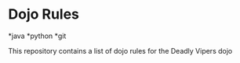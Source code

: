 Dojo Rules
==========
*java
*python
*git

This repository contains a list of dojo rules for the Deadly Vipers dojo



